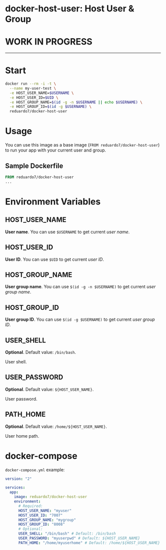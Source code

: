 # docker-host-user: Host User &amp; Group

# WORK IN PROGRESS

--------------------

# Start

```bash
docker run --rm -i -t \
  --name my-user-test \
  -e HOST_USER_NAME=$USERNAME \
  -e HOST_USER_ID=$UID \
  -e HOST_GROUP_NAME=$(id -g -n $USERNAME || echo $USERNAME) \
  -e HOST_GROUP_ID=$(id -g $USERNAME) \
  reduardo7/docker-host-user
```

# Usage

You can use this image as a base image (`FROM reduardo7/docker-host-user`) to run your app with your current user and group.

## Sample Dockerfile

```Dockerfile
FROM reduardo7/docker-host-user
...
```

# Environment Variables

## HOST_USER_NAME

**User name**. You can use `$USERNAME` to get current *user name*.

## HOST_USER_ID

**User ID**. You can use `$UID` to get current *user ID*.

## HOST_GROUP_NAME

**User group name**. You can use `$(id -g -n $USERNAME)` to get current *user group name*.

## HOST_GROUP_ID

**User group ID**. You can use `$(id -g $USERNAME)` to get current *user group ID*.

## USER_SHELL

**Optional**. Default value: `/bin/bash`.

User shell.

## USER_PASSWORD

**Optional**. Default value: `${HOST_USER_NAME}`.

User password.

## PATH_HOME

**Optional**. Default value: `/home/${HOST_USER_NAME}`.

User home path.

# docker-compose

`docker-compose.yml` example:

```yml
version: "2"

services:
  app:
    image: reduardo7/docker-host-user
    environment:
      # Required:
      HOST_USER_NAME: "myuser"
      HOST_USER_ID: "7007"
      HOST_GROUP_NAME: "mygroup"
      HOST_GROUP_ID: "8008"
      # Optional:
      USER_SHELL: "/bin/bash" # Default: /bin/bash
      USER_PASSWORD: "myuserpwd" # Default: ${HOST_USER_NAME}
      PATH_HOME: "/home/myuserhome" # Default: /home/${HOST_USER_NAME}
```
